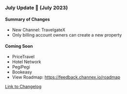### July Update 🚀 (July 2023)

#### Summary of Changes
- New Channel: TravelgateX
- Only billing account owners can create a new property

#### Coming Soon
- PriceTravel
- Hotel Network
- PegiPegi
- Bookeasy
- View Roadmap: https://feedback.channex.io/roadmap

[Link to Changelog](https://docs.channex.io/changelog)
